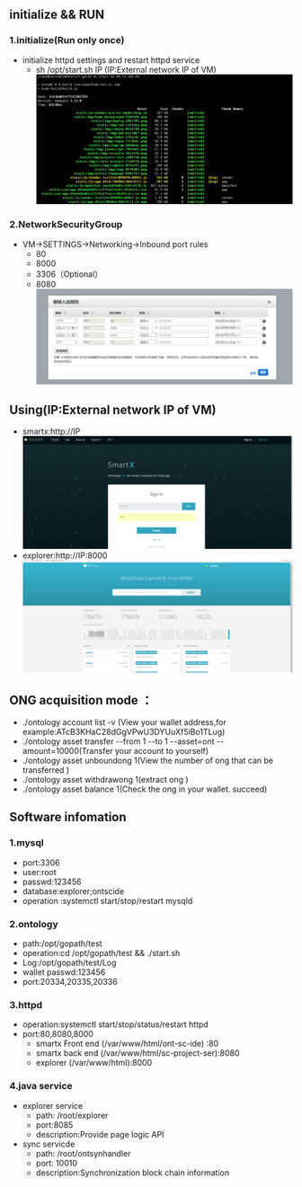 ## initialize && RUN
### 1.initialize(Run only once)
* initialize httpd settings and restart httpd service
  * sh /opt/start.sh IP (IP:External network IP of VM)
  ![avatar](azure_image/initialize.png)

### 2.NetworkSecurityGroup
* VM->SETTINGS->Networking->Inbound port rules
  * 80
  * 8000
  * 3306（Optional）
  * 8080
  ![avatar](azure_image/aws_securityGroup.png)

## Using(IP:External network IP of VM)
* smartx:http://IP
 ![avatar](azure_image/smartx.png)
* explorer:http://IP:8000
 ![avatar](azure_image/explorer.png)
 
## ONG acquisition mode ：
* ./ontology account list -v (View your wallet address,for example:ATcB3KHaC28dGgVPwU3DYUuXf5iBo1TLug)
* ./ontology asset transfer --from 1 --to 1 --asset=ont --amount=10000(Transfer your account to yourself)
* ./ontology asset unboundong 1(View the number of ong that can be transferred )
* ./ontology asset withdrawong 1(extract ong )
* ./ontology asset balance 1(Check the ong in your wallet. succeed)

## Software infomation
### 1.mysql
* port:3306
* user:root
* passwd:123456
* database:explorer;ontscide
* operation :systemctl start/stop/restart mysqld

### 2.ontology
* path:/opt/gopath/test
* operation:cd /opt/gopath/test && ./start.sh
* Log:/opt/gopath/test/Log
* wallet passwd:123456
* port:20334,20335,20336

### 3.httpd
* operation:systemctl start/stop/status/restart httpd
* port:80,8080,8000
  * smartx Front end (/var/www/html/ont-sc-ide) :80
  * smartx back end  (/var/www/html/sc-project-ser):8080
  * explorer  (/var/www/html):8000 

### 4.java service
* explorer service 
  * path: /root/explorer 
  * port:8085
  * description:Provide page logic API 
* sync servicde 
  * path: /root/ontsynhandler 
  * port: 10010
  * description:Synchronization block chain information
